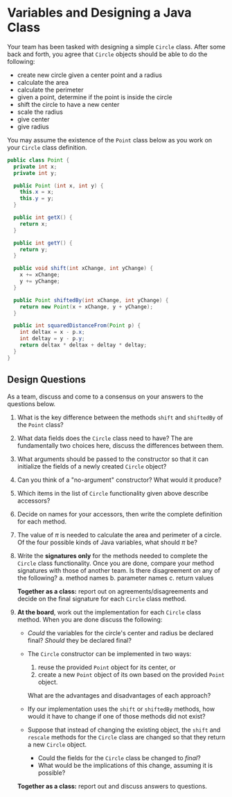 # Variables and Designing a Java Class

Your team has been tasked with designing a simple `Circle` class. After some back and forth, you  agree that `Circle` objects should be able to do the following:

- create new circle given a center point and a radius
- calculate the area
- calculate the perimeter
- given a point, determine if the point is inside the circle
- shift the circle to have a new center
- scale the radius
- give center
- give radius

You may assume the existence of the `Point` class below as you work on your `Circle` class definition.

```java
public class Point {
  private int x;
  private int y;

  public Point (int x, int y) {
    this.x = x;
    this.y = y;
  }

  public int getX() {
    return x;
  }

  public int getY() {
    return y;
  }

  public void shift(int xChange, int yChange) {
    x += xChange;
    y += yChange;
  }

  public Point shiftedBy(int xChange, int yChange) {
    return new Point(x + xChange, y + yChange);
  }

  public int squaredDistanceFrom(Point p) {
    int deltax = x - p.x;
    int deltay = y - p.y;
    return deltax * deltax + deltay * deltay;
  }
}
```

## Design Questions

As a team, discuss and come to a consensus on your answers to the questions below.

1. What is the key difference between the methods `shift` and `shiftedBy` of the `Point` class?
2. What data fields does the `Circle` class need to have? The are fundamentally two choices here, discuss the differences between them.
3. What arguments should be passed to the constructor so that it can initialize the fields of a newly created `Circle` object?
4. Can you think of a "no-argument" constructor? What would it produce?
5. Which items in the list of `Circle` functionality given above describe accessors?
6. Decide on names for your accessors, then write the complete definition for each method.
7. The value of $\pi$ is needed to calculate the area and perimeter of a circle. Of the four possible kinds of Java variables, what should $\pi$ be?
8. Write the **signatures only** for the methods needed to complete the `Circle` class functionality. Once you are done, compare your method signatures with those of another team.  Is there disagreement on any of the following?
    a. method names
    b. parameter names
    c. return values

    **Together as a class:** report out on agreements/disagreements and decide on the final signature for each `Circle` class method.
9. **At the board**, work out the implementation for each `Circle` class method. When you are done discuss the following:
    - *Could* the variables for the circle's center and radius be declared final? *Should* they be declared final?
    - The `Circle` constructor can be implemented in two ways:
        1. reuse the provided `Point` object for its center, or
        2. create a new `Point` object of its own based on the provided `Point` object.

        What are the advantages and disadvantages of each approach?
    - Ify our implementation uses the `shift` or `shiftedBy` methods, how would it have to change if one of those methods did not exist?
    - Suppose that instead of changing the existing object, the `shift` and `rescale` methods for the `Circle` class are changed so that they return a new `Circle` object.
        - Could the fields for the `Circle` class  be changed to *final*?
        - What would be the implications of this change, assuming it is possible?

    **Together as a class:** report out and discuss answers to questions.


